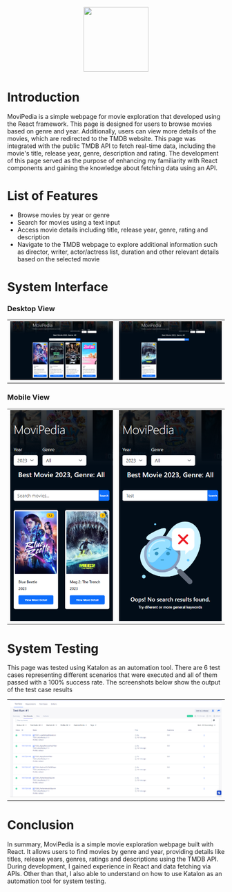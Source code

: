 <p align="center"><a href="#" target="_blank"><img src="public/favicon.io" height="150px" width="150px"></a></p>

# Introduction

MoviPedia is a simple webpage for movie exploration that developed using the React framework. This page is designed for users to browse movies based on genre and year. Additionally, users can view more details of the movies, which are redirected to the TMDB website. This page was integrated with the public TMDB API to fetch real-time data, including the movie's title, release year, genre, description and rating. The development of this page served as the purpose of enhancing my familiarity with React components and gaining the knowledge about fetching data using an API.

# List of Features

- Browse movies by year or genre
- Search for movies using a text input
- Access movie details including title, release year, genre, rating and description
- Navigate to the TMDB webpage to explore additional information such as director, writer, actor/actress list, duration and other relevant details based on the selected movie

# System Interface

### Desktop View

<table>
  <tr>
    <td><img src="public/screenshot/Desktop1.png"></td>
    <td><img src="public/screenshot/Desktop2.png"></td>
  </tr>
 </table>

### Mobile View

<table>
  <tr>
    <td><img src="public/screenshot/Mobile1.png"></td>
    <td><img src="public/screenshot/Mobile2.png"></td>
  </tr>
 </table>

# System Testing

This page was tested using Katalon as an automation tool. There are 6 test cases representing different scenarios that were executed and all of them passed with a 100% success rate. The screenshots below show the output of the test case results

<table>
  <tr>
    <td><img src="public/screenshot/test-result.png"></td>
  </tr>
 </table>

# Conclusion

In summary, MoviPedia is a simple movie exploration webpage built with React. It allows users to find movies by genre and year, providing details like titles, release years, genres, ratings and descriptions using the TMDB API. During development, I gained experience in React and data fetching via APIs. Other than that, I also able to understand on how to use Katalon as an automation tool for system testing.
